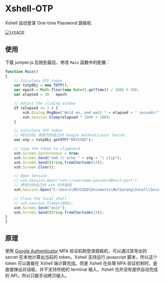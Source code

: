 # Xshell-OTP

Xshell 自动登录 One-time Password 跳板机

![USAGE](USAGE.gif)

## 使用

下载 jumper.js 后拖到最后，修改 `Main` 函数中的配置：

```js
function Main()
{
    // Calculate OTP token
    var totpObj = new TOTP();
    var epoch = Math.floor(new Date().getTime() / 1000 % 30);
    var elapsed = 30 - epoch

    // Adjust the sliding window
    if (elapsed <= 3 ) {
        xsh.Dialog.MsgBox("Hold on, and wait " + elapsed + " seconds!");
        xsh.Session.Sleep(elapsed * 1000 + 100);
    }

    // Calculate OTP token
    // REVISED 修改为你自己的 Google Authenticator Secret
    var otp = totpObj.getOTP("REVISED");

    // Copy the token to clipboard
    xsh.Screen.Synchronous = true;
    xsh.Screen.Send("cmd /c echo " + otp + "| clip");
    xsh.Screen.Send(String.fromCharCode(13));
    xsh.Screen.Clear();

    // Open Session
    // xsh.Session.Open("ssh://username:password@host:port")
    // 修改为你自己的 xsh 文件路径
    xsh.Session.Open("C:\Users\REVISED\Documents\NetSarang\Xshell\Sessions\jump.xsh");

    // Close the local shell
    // xsh.Session.Sleep(1000);
    xsh.Screen.Send("exit");
    xsh.Screen.Send(String.fromCharCode(13));
}
}
```

## 原理

使用 [Google Authenticator][1] MFA 验证机制登录跳板机，可以通过其导出的 secret 在本地计算出当前的 token。Xshell 支持运行 javascript 脚本，所以这个 token 可以直接在 Xshell 端计算完成。但是 Xshell 在处理 MFA 验证机制时，是直接弹出对话框，并不支持传统的 terminal 输入，Xshell 也并没有提供自动完成的 API，所以只能手动拷贝输入。

[1]: https://chrome.google.com/webstore/detail/authenticator/bhghoamapcdpbohphigoooaddinpkbai